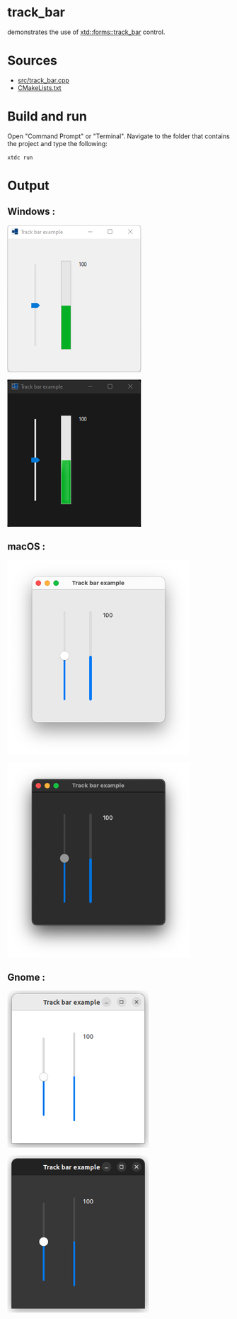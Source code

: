 # track_bar

demonstrates the use of [xtd::forms::track_bar](https://gammasoft71.github.io/xtd/reference_guides/latest/classxtd_1_1forms_1_1track__bar.html) control.

# Sources

* [src/track_bar.cpp](src/track_bar.cpp)
* [CMakeLists.txt](CMakeLists.txt)

# Build and run

Open "Command Prompt" or "Terminal". Navigate to the folder that contains the project and type the following:

```shell
xtdc run
```

# Output

## Windows :

![Screenshot](../../../../docs/pictures/examples/track_bar_w.png)

![Screenshot](../../../../docs/pictures/examples/track_bar_wd.png)

## macOS :

![Screenshot](../../../../docs/pictures/examples/track_bar_m.png)

![Screenshot](../../../../docs/pictures/examples/track_bar_md.png)

## Gnome :

![Screenshot](../../../../docs/pictures/examples/track_bar_g.png)

![Screenshot](../../../../docs/pictures/examples/track_bar_gd.png)

